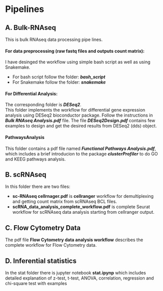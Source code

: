 # Pipelines

 ## A. Bulk-RNAseq 
This is bulk RNAseq data processing pipe lines.
#### For data preprocessing (raw fastq files and outputs count matrix):
I have desinged the workflow using simple bash script as well as using Snakemake.
- For bash script follow the folder: ***bash_script***
- For Snakemake follow the folder: ***snakemake***
#### For Differential Analysis:
The corresponding folder is ***DESeq2***.\
This folder implements the workflow for  differential gene expression analysis using DESeq2 bioconductor package. Follow the instructions in ***Bulk RNAseq Analysis.pdf*** file. The file ***DESeq2Design.pdf***  contains few examples to design and get the desired results from DESeq2 (dds) object.

#### PathwaysAnalysis
This folder contains a pdf file named ***Functional Pathways Analysis.pdf***, which includes a brief introducion to the package ***clusterProfiler*** to do GO and KEEG pathways analysis.

## B. scRNAseq
In this folder there are two files:
- **sc-RNAseq cellrnager.pdf** is **cellranger** workflow for demultiplexing and getting count matrix from scRNAseq BCL files.
- **scRNA_data_analysis_complete_workflow.pdf** is complete Seurat workflow for scRNAseq data analysis starting from cellranger output.

## C. Flow Cytometry Data
The pdf file **Flow Cytometry data analysis workflow** describes the complete workflow for Flow Cytometry data.


## D. Inferential statistics
In the stat folder there is jupyter notebook **stat.ipynp** which includes detailed explanation of z-test, t-test, ANOVA, correlation, regression and chi-square test with examples
